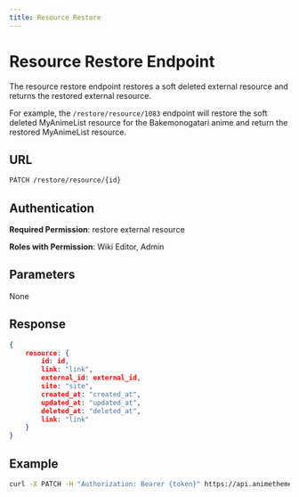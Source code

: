 ```yaml
---
title: Resource Restore
---
```


# Resource Restore Endpoint

The resource restore endpoint restores a soft deleted external resource and returns the restored external resource.

For example, the `/restore/resource/1083` endpoint will restore the soft deleted MyAnimeList resource for the Bakemonogatari anime and return the restored MyAnimeList resource.

## URL

```sh
PATCH /restore/resource/{id}
```

## Authentication

**Required Permission**: restore external resource

**Roles with Permission**: Wiki Editor, Admin

## Parameters

None

## Response

```json
{
    resource: {
        id: id,
        link: "link",
        external_id: external_id,
        site: "site",
        created_at: "created_at",
        updated_at: "updated_at",
        deleted_at: "deleted_at",
        link: "link"
    }
}
```

## Example

```bash
curl -X PATCH -H "Authorization: Bearer {token}" https://api.animethemes.moe/restore/resource/1083
```

